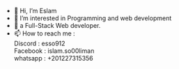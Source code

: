 - 👋 Hi, I’m Eslam
- 👀 I’m interested in Programming and web development  
- 🌱 a Full-Stack  Web developer.
- 📫 How to reach me : <br>
      Discord : esso912 <br>
      Facebook : islam.so00liman <br>
      whatsapp : +201227315356 <br>
      


<!---
Es912/Es912 is a ✨ special ✨ repository because its `README.md` (this file) appears on your GitHub profile.
You can click the Preview link to take a look at your changes.
--->
